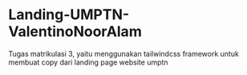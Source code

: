 # Landing-UMPTN-ValentinoNoorAlam
Tugas matrikulasi 3, yaitu menggunakan tailwindcss framework untuk membuat copy dari landing page website umptn
